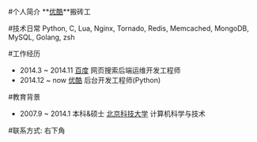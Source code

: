 #个人简介
**[优酷](www.youku.com)**搬砖工

#技术日常
Python, C, Lua, Nginx, Tornado, Redis, Memcached, MongoDB, MySQL, Golang, zsh

#工作经历
- 2014.3 ~ 2014.11 [百度](www.baidu.com) 网页搜索后端运维开发工程师
- 2014.12 ~ now [优酷](www.youku.com) 后台开发工程师(Python)

#教育背景
- 2007.9 ~ 2014.1 本科&硕士 [北京科技大学](www.ustb.edu.cn) 计算机科学与技术

#联系方式:
右下角
